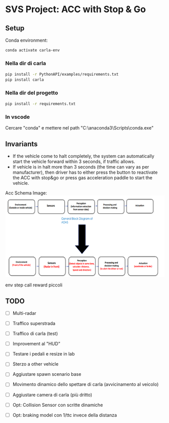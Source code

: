 # SVS Project: ACC with Stop & Go

## Setup

Conda environment:
```bash
conda activate carla-env
```
### Nella dir di carla
```bash
pip install -r PythonAPI/examples/requirements.txt
pip install carla
```
### Nella dir del progetto 
```bash
pip install -r requirements.txt
```
### In vscode

Cercare "conda" e mettere nel path "C:\anaconda3\Scripts\conda.exe"

## Invariants
- If the vehicle come to halt completely, the system can automatically start the vehicle forward within 3 seconds, if traffic allows.
- If vehicle is in halt more than 3 seconds (the time can vary as per manufacturer), then driver has to either press the button to reactivate the ACC with stop&go or press gas acceleration paddle to start the vehicle.

Acc Schema Image:
  <a href="">
    <img src="imgs/acc-schema.png" alt="Schema" width="auto" height="256" />
  </a>

env step call
reward piccoli



## TODO
- [ ] Multi-radar
- [ ] Traffico superstrada
- [ ] Traffico di carla (test)
- [ ] Improvement al "HUD"
- [ ] Testare i pedali e resize in lab
- [ ] Sterzo a other vehicle
- [ ] Aggiustare spawn scenario base
- [ ] Movimento dinamico dello spettare di carla (avvicinamento al veicolo)
- [ ] Aggiustare camera di carla (più dritto)
- [ ] Opt: Collision Sensor con scritte dinamiche
- [ ] Opt: braking model con 1/ttc invece della distanza

